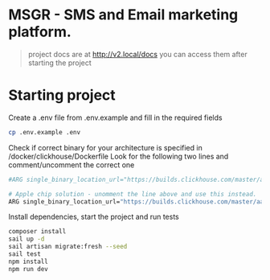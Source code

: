 # MSGR - SMS and Email marketing platform.


> project docs are at http://v2.local/docs you can access them after starting the project

# Starting project
Create a .env file from .env.example and fill in the required fields
```bash
cp .env.example .env
```

Check if correct binary for your architecture is specified in /docker/clickhouse/Dockerfile
Look for the following two lines and comment/uncomment the correct one
```bash
#ARG single_binary_location_url="https://builds.clickhouse.com/master/amd64/clickhouse"

# Apple chip solution - unomment the line above and use this instead.
ARG single_binary_location_url="https://builds.clickhouse.com/master/aarch64/clickhouse"
````

Install dependencies, start the project and run tests
```bash
composer install
sail up -d
sail artisan migrate:fresh --seed
sail test
npm install
npm run dev
```
